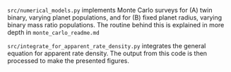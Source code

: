 `src/numerical_models.py` implements Monte Carlo surveys for (A) twin binary,
varying planet populations, and for (B) fixed planet radius, varying binary
mass ratio populations. The routine behind this is explained in more depth in
`monte_carlo_readme.md`

`src/integrate_for_apparent_rate_density.py` integrates the general equation
for apparent rate density. The output from this code is then processed to
make the presented figures.

